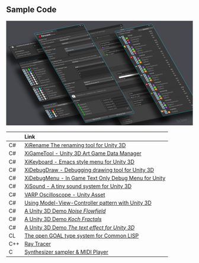 ## Sample Code

![Title Image](images/tools.png)

|     | Link                                                                               |
|-----|:-----------------------------------------------------------------------------------|
| C#  | [XiRename The renaming tool for Unity 3D](https://github.com/hww/XiRename) |
| C#  | [XiGameTool - Unity 3D Art Game Data Manager](https://github.com/hww/XiGameTool) | 
| C#  | [XiKeyboard - Emacs style menu for Unity 3D](https://github.com/hww/XiKeyboard) | 
| C#  | [XiDebugDraw - Debugging drawing tool for Unity 3D](https://github.com/hww/XiDebugDraw) |
| C#  | [XiDebugMenu - In Game Text Only Debug Menu for Unity](https://github.com/hww/XiDebugMenu) | 
| C#  | [XiSound - A tiny sound system for Unity 3D](https://github.com/hww/XiSound) |
| C#  | [VARP Oscilloscope - Unity Asset](https://hww.github.io/projects/varp_oscilloscope/) |
| C#  | [Using Model-View-Controller pattern with Unity 3D](https://github.com/hww/unity_mvc) |
| C#  | [A Unity 3D Demo _Noise Flowfield_](https://github.com/hww/noise_flow_field) |
| C#  | [A Unity 3D Demo _Koch Fractals_](https://github.com/hww/koch_fractals) |
| C#  | [A Unity 3D Demo _The text effect for Unity 3D_](https://github.com/hww/XiPixelTextEffect) |
| CL  | [The open GOAL type system for Common LISP](https://github.com/hww/open-goal-type-system-cl) |
| C++ | [Ray Tracer](https://github.com/hww/RayTracer) |
| C   | [Synthesizer sampler & MIDI Player](https://github.com/hww/SndSynt/) |
